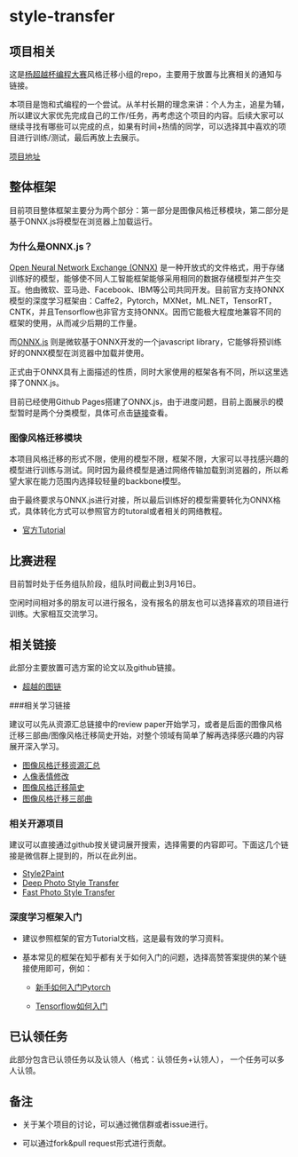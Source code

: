 # style-transfer

## 项目相关

这是[杨超越杯编程大赛](https://github.com/ccyyycy/ycy)风格迁移小组的repo，主要用于放置与比赛相关的通知与链接。

本项目是饱和式编程的一个尝试。从羊村长期的理念来讲：个人为主，追星为辅，所以建议大家优先完成自己的工作/任务，再考虑这个项目的内容。后续大家可以继续寻找有哪些可以完成的点，如果有时间+热情的同学，可以选择其中喜欢的项目进行训练/测试，最后再放上去展示。

[项目地址](https://ycy-cup-style-transfer.github.io)





## 整体框架

目前项目整体框架主要分为两个部分：第一部分是图像风格迁移模块，第二部分是基于ONNX.js将模型在浏览器上加载运行。

### 为什么是ONNX.js？

[Open Neural Network Exchange (ONNX)](https://onnx.ai) 是一种开放式的文件格式，用于存储训练好的模型，能够使不同人工智能框架能够采用相同的数据存储模型并产生交互。他由微软、亚马逊、Facebook、IBM等公司共同开发。目前官方支持ONNX模型的深度学习框架由：Caffe2，Pytorch，MXNet，ML.NET，TensorRT，CNTK，并且Tensorflow也非官方支持ONNX。因而它能极大程度地兼容不同的框架的使用，从而减少后期的工作量。

而[ONNX.js](https://github.com/Microsoft/onnxjs) 则是微软基于ONNX开发的一个javascript library，它能够将预训练好的ONNX模型在浏览器中加载并使用。

正式由于ONNX具有上面描述的性质，同时大家使用的框架各有不同，所以这里选择了ONNX.js。

目前已经使用Github Pages搭建了ONNX.js，由于进度问题，目前上面展示的模型暂时是两个分类模型，具体可点击[链接](https://ycy-cup-style-transfer.github.io)查看。



### 图像风格迁移模块

本项目风格迁移的形式不限，使用的模型不限，框架不限，大家可以寻找感兴趣的模型进行训练与测试。同时因为最终模型是通过网络传输加载到浏览器的，所以希望大家在能力范围内选择较轻量的backbone模型。

由于最终要求与ONNX.js进行对接，所以最后训练好的模型需要转化为ONNX格式，具体转化方式可以参照官方的tutoral或者相关的网络教程。

- [官方Tutorial](https://github.com/onnx/tutorials)





## 比赛进程

目前暂时处于任务组队阶段，组队时间截止到3月16日。

空闲时间相对多的朋友可以进行报名，没有报名的朋友也可以选择喜欢的项目进行训练。大家相互交流学习。





## 相关链接

此部分主要放置可选方案的论文以及github链接。

- [超越的图链](https://github.com/ccyyycy/ycy/blob/master/超越图链)



###相关学习链接 

建议可以先从资源汇总链接中的review paper开始学习，或者是后面的图像风格迁移三部曲/图像风格迁移简史开始，对整个领域有简单了解再选择感兴趣的内容展开深入学习。

- [图像风格迁移资源汇总](https://github.com/ycjing/Neural-Style-Transfer-Papers)
- [人像表情修改](https://zhuanlan.zhihu.com/p/40803572)
- [图像风格迁移简史](https://zhuanlan.zhihu.com/p/26746283)
- [图像风格迁移三部曲](https://zhuanlan.zhihu.com/p/36238178)



### 相关开源项目

建议可以直接通过github按关键词展开搜索，选择需要的内容即可。下面这几个链接是微信群上提到的，所以在此列出。

- [Style2Paint]( https://style2paints.github.io/README_zh)
- [Deep Photo Style Transfer](https://github.com/luanfujun/deep-photo-styletransfer)
- [Fast Photo Style Transfer](https://github.com/NVIDIA/FastPhotoStyle)



### 深度学习框架入门

- 建议参照框架的官方Tutorial文档，这是最有效的学习资料。

- 基本常见的框架在知乎都有关于如何入门的问题，选择高赞答案提供的某个链接使用即可，例如：

  - [新手如何入门Pytorch](https://www.zhihu.com/question/55720139)

  - [Tensorflow如何入门](https://www.zhihu.com/question/49909565)

    



## 已认领任务

此部分包含已认领任务以及认领人（格式：认领任务+认领人）， 一个任务可以多人认领。





## 备注

- 关于某个项目的讨论，可以通过微信群或者issue进行。

- 可以通过fork&pull request形式进行贡献。

  



